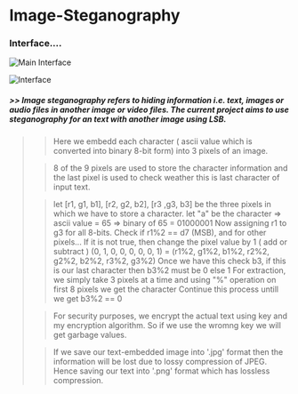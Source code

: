 # Image-Steganography

### Interface....

![Main Interface](https://user-images.githubusercontent.com/68480967/89532737-e4071580-d80f-11ea-94b8-4b5d3d7869e0.jpg)

![Interface](https://user-images.githubusercontent.com/68480967/89532340-46abe180-d80f-11ea-939f-5e4342d632a1.jpg)

##### >> Image steganography refers to hiding information i.e. text, images or audio files in another image or video files. The current project aims to use steganography for an text with another image using LSB.
>
>> Here we embedd each character ( ascii value which is converted into binary 8-bit form) into 3 pixels of an image.
>
>> 8 of the 9 pixels are used to store the character information and the last pixel is used to check weather this is last character of input text.
>
>> let [r1, g1, b1], [r2, g2, b2], [r3 ,g3, b3] be the three pixels in which we have to store a character.
>> let "a" be the character => ascii value = 65 => binary of 65 = 01000001
>> Now assigning r1 to g3 for all 8-bits.
>> Check if r1%2 == d7 (MSB), and for other pixels...
>> If it is not true, then change the pixel value by 1 ( add or subtract )
>> (0, 1, 0, 0, 0, 0, 0, 1) = (r1%2, g1%2, b1%2, r2%2, g2%2, b2%2, r3%2, g3%2)
>> Once we have this check b3, if this is our last character then b3%2 must be 0 else 1
>> For extraction, we simply take 3 pixels at a time and using "%" operation on first 8 pixels we get the character
>> Continue this process untill we get b3%2 == 0
>
>> For security purposes, we encrypt the actual text using key and my encryption algorithm.
>> So if we use the wromng key we will get garbage values.
>
>> If we save our text-embedded image into '.jpg' format then the information will be lost due to lossy compression of JPEG.
>> Hence saving our text into '.png' format which has lossless compression.
